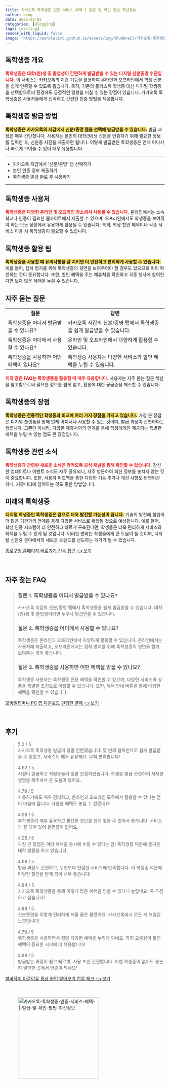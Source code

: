 ```yaml
---
title: 카카오톡 톡학생증 인증 서비스 혜택 | 발급 및 확인 방법 최신정보
author: bing
date: 2025-02-03
categories: [Blogging]
tags: [writing]
render_with_liquid: false
image: 'https://purplelist.github.io/assets/img/thumbnail/카카오톡-톡학생증-인증-서비스-혜택-|-발급-및-확인-방법-최신정보.webp'
---
```



<h2 id='톡학생증 개요'>톡학생증 개요</h2>

<p><b><span style="color: #ee2323;">톡학생증은 대학(원)생 및 졸업생이 간편하게 발급받을 수 있는 디지털 신분증명 수단입니다.</span></b> 이 서비스는 카카오톡의 지갑 기능을 활용하여 온라인과 오프라인에서 학생 신분을 쉽게 인증할 수 있도록 돕습니다. 특히, 기존의 플라스틱 학생증 대신 디지털 학생증을 선택함으로써 환경에도 긍정적인 영향을 미칠 수 있는 장점이 있습니다. 카카오톡 톡학생증은 사용자들에게 신속하고 간편한 인증 방법을 제공합니다.</p>

<h2 id='톡학생증 발급 방법'>톡학생증 발급 방법</h2>

<p><b><span style="background-color: #ffe066;">톡학생증은 카카오톡의 지갑에서 신분/증명 탭을 선택해 발급받을 수 있습니다.</span></b> 발급 과정은 매우 간단합니다. 사용자는 본인의 대학(원)생 신분을 인증하기 위해 필요한 정보를 입력한 후, 신분증 사진을 제출하면 됩니다. 이렇게 발급받은 톡학생증은 언제 어디서나 빠르게 보여줄 수 있어 매우 유용합니다.</p>

<hr />

<ul>
    <li>카카오톡 지갑에서 '신분/증명' 탭 선택하기</li>
    <li>본인 인증 정보 제출하기</li>
    <li>톡학생증 발급 완료 후 사용하기</li>
</ul>

<hr />

<h2 id='톡학생증 사용처'>톡학생증 사용처</h2>

<p><b><span style="color: #ee2323;">톡학생증은 다양한 온라인 및 오프라인 장소에서 사용될 수 있습니다.</span></b> 온라인에서는 소속 학교나 인증이 필요한 웹사이트에서 제출할 수 있으며, 오프라인에서도 학생증을 보여줘야 하는 모든 상황에서 유용하게 활용될 수 있습니다. 특히, 학생 할인 혜택이나 각종 서비스 이용 시 톡학생증이 필요할 수 있습니다.</p>

<h2 id='톡학생증 활용 팁'>톡학생증 활용 팁</h2>

<p><b><span style="background-color: #ffe066;">톡학생증을 사용할 때 유의사항을 잘 지키면 더 안전하고 편리하게 사용할 수 있습니다.</span></b> 예를 들어, 캡처 방지를 위해 톡학생증의 뒷면을 보여주어야 할 경우도 있으므로 미리 확인하는 것이 중요합니다. 또한, 할인 혜택을 주는 제휴처를 확인하고 각종 행사에 참여한다면 보다 많은 혜택을 누릴 수 있습니다.</p>

<h2 id='자주 묻는 질문'>자주 묻는 질문</h2>

<table>
    <tr>
        <td style="text-align: center; height: 17px;"><b>질문</b></td>
        <td style="text-align: center; height: 17px;"><b>답변</b></td>
    </tr>
    <tr>
        <td>톡학생증을 어디서 발급받을 수 있나요?</td>
        <td>카카오톡 지갑의 신분/증명 탭에서 톡학생증을 쉽게 발급받을 수 있습니다.</td>
    </tr>
    <tr>
        <td>톡학생증은 어디에서 사용할 수 있나요?</td>
        <td>온라인 및 오프라인에서 다양하게 활용할 수 있습니다.</td>
    </tr>
    <tr>
        <td>톡학생증을 사용하면 어떤 혜택이 있나요?</td>
        <td>톡학생증 사용자는 다양한 서비스와 할인 혜택을 누릴 수 있습니다.</td>
    </tr>
</table>

<p><b><span style="color: #ee2323;">이와 같은 FAQ는 톡학생증을 활용할 때 매우 유용합니다.</span></b> 사용자는 자주 묻는 질문 섹션을 참고함으로써 필요한 정보를 쉽게 얻고, 활용에 대한 궁금증을 해소할 수 있습니다.</p>

<h2 id='톡학생증의 장점'>톡학생증의 장점</h2>

<p><b><span style="background-color: #ffe066;">톡학생증은 전통적인 학생증과 비교해 여러 가지 장점을 가지고 있습니다.</span></b> 가장 큰 장점은 디지털 플랫폼을 통해 언제 어디서나 사용할 수 있는 것이며, 발급 과정이 간편하다는 점입니다. 그뿐만 아니라, 다양한 제휴사와의 연계를 통해 학생에게만 제공되는 특별한 혜택을 누릴 수 있는 점도 큰 장점입니다.</p>

<h2 id='톡학생증 관련 소식'>톡학생증 관련 소식</h2>

<p><b><span style="color: #ee2323;">톡학생증과 관련된 새로운 소식은 카카오톡 공식 채널을 통해 확인할 수 있습니다.</span></b> 장신한 업데이트나 이벤트 소식도 자주 공유되니, 자주 방문하여 최신 정보를 놓치지 않는 것이 중요합니다. 또한, 사용자 피드백을 통한 다양한 기능 추가나 개선 사항도 반영되곤 하니, 커뮤니티에 참여하는 것도 좋은 방법입니다.</p>

<h2 id='미래의 톡학생증'>미래의 톡학생증</h2>

<p><b><span style="background-color: #ffe066;">디지털 학생증인 톡학생증은 앞으로 더욱 발전할 가능성이 큽니다.</span></b> 기술의 발전에 힘입어 더 많은 기관과의 연계를 통해 다양한 서비스로 확장될 것으로 예상됩니다. 예를 들어, 학생 인증 시스템이 더 안전하고 빠르게 구축된다면, 학생들은 더욱 편리하게 서비스와 혜택을 누릴 수 있게 될 것입니다. 이러한 변화는 학생들에게 큰 도움이 될 것이며, 디지털 신분증 분야에서의 새로운 트렌드를 선도하는 계기가 될 수 있습니다.</p>


<p><a class="click-button" title="종로구청 홈페이지 바로가기 신속 접근" href="https://purplelist.github.io/posts/%EC%A2%85%EB%A1%9C%EA%B5%AC%EC%B2%AD-%ED%99%88%ED%8E%98%EC%9D%B4%EC%A7%80-%EB%B0%94%EB%A1%9C%EA%B0%80%EA%B8%B0-%EC%8B%A0%EC%86%8D-%EC%A0%91%EA%B7%BC/" rel="dofollow">종로구청 홈페이지 바로가기 신속 접근 👈 보기</a></p><br>
<h2 id='자주_찾는_FAQ'>자주 찾는 FAQ</h2>
<div itemscope="" itemtype="https://schema.org/FAQPage"> 
<blockquote> 
<div itemscope="" itemprop="mainEntity" itemtype="https://schema.org/Question"> 
<h3 itemprop="name">질문 1. 톡학생증을 어디서 발급받을 수 있나요?</h3> 
<div itemscope="" itemprop="acceptedAnswer" itemtype="https://schema.org/Answer"> 
<span itemprop="text"> 
<p>카카오톡 지갑의 신분/증명 탭에서 톡학생증을 쉽게 발급받을 수 있습니다. 대학(원)생 및 졸업생이라면 누구나 발급받을 수 있습니다.</p> 
</span> 
</div> 
</div> 

<div itemscope="" itemprop="mainEntity" itemtype="https://schema.org/Question"> 
<h3 itemprop="name">질문 2. 톡학생증을 어디에서 사용할 수 있나요?</h3> 
<div itemscope="" itemprop="acceptedAnswer" itemtype="https://schema.org/Answer"> 
<span itemprop="text"> 
<p>톡학생증은 온라인과 오프라인에서 다양하게 활용할 수 있습니다. 온라인에서는 사용처에 제출하고, 오프라인에서는 캡처 방지를 위해 톡학생증의 뒷면을 함께 보여주는 것이 좋습니다.</p> 
</span> 
</div> 
</div> 

<div itemscope="" itemprop="mainEntity" itemtype="https://schema.org/Question"> 
<h3 itemprop="name">질문 3. 톡학생증을 사용하면 어떤 혜택을 받을 수 있나요?</h3> 
<div itemscope="" itemprop="acceptedAnswer" itemtype="https://schema.org/Answer"> 
<span itemprop="text"> 
<p>톡학생증 사용자는 톡학생증 전용 혜택을 확인할 수 있으며, 다양한 서비스와 상품을 특별한 조건으로 이용할 수 있습니다. 또한, 혜택 안내 버튼을 통해 다양한 혜택을 확인할 수 있습니다.</p> 
</span> 
</div> 
</div> 

</blockquote> 
</div>
<p><a class="click-button" title="모바일티머니 PC 앱 다운로드 편리한 결제" href="https://purplelist.github.io/posts/%EB%AA%A8%EB%B0%94%EC%9D%BC%ED%8B%B0%EB%A8%B8%EB%8B%88-PC-%EC%95%B1-%EB%8B%A4%EC%9A%B4%EB%A1%9C%EB%93%9C-%ED%8E%B8%EB%A6%AC%ED%95%9C-%EA%B2%B0%EC%A0%9C/" rel="dofollow">모바일티머니 PC 앱 다운로드 편리한 결제 👈 보기</a></p><br>
<h2 id='후기'>후기</h2>
<div itemscope itemtype="https://schema.org/Product">
  <blockquote>
  <div itemprop="review" itemscope itemtype="https://schema.org/Review">
      <div itemprop="reviewRating" itemscope itemtype="https://schema.org/Rating"> <span itemprop="ratingValue">5.0</span> / <span itemprop="bestRating">5</span> </div>
      <span itemprop="reviewBody">카카오톡 톡학생증 발급이 정말 간편했습니다! 몇 번의 클릭만으로 쉽게 발급받을 수 있었고, 서비스도 매우 유용해요. 무척 편리합니다!</span>
  </div>
  <br>
  <div itemprop="review" itemscope itemtype="https://schema.org/Review">
      <div itemprop="reviewRating" itemscope itemtype="https://schema.org/Rating"> <span itemprop="ratingValue">4.92</span> / <span itemprop="bestRating">5</span> </div>
      <span itemprop="reviewBody">시설이 깔끔하고 직원분들이 정말 친절하셨습니다. 학생증 발급 관련하여 자세한 설명을 해주셔서 큰 도움이 됐어요.</span>
  </div>
  <br>
  <div itemprop="review" itemscope itemtype="https://schema.org/Review">
      <div itemprop="reviewRating" itemscope itemtype="https://schema.org/Rating"> <span itemprop="ratingValue">4.79</span> / <span itemprop="bestRating">5</span> </div>
      <span itemprop="reviewBody">사용하기에도 매우 편리하고, 온라인과 오프라인 모두에서 활용할 수 있다는 점이 마음에 듭니다. 다양한 혜택도 놓칠 수 없겠네요!</span>
  </div>
  <br>
  <div itemprop="review" itemscope itemtype="https://schema.org/Review">
      <div itemprop="reviewRating" itemscope itemtype="https://schema.org/Rating"> <span itemprop="ratingValue">4.96</span> / <span itemprop="bestRating">5</span> </div>
      <span itemprop="reviewBody">톡학생증이 매우 유용하고 필요한 정보를 쉽게 찾을 수 있어서 좋습니다. 서비스가 잘 되어 있어 불편함이 없어요.</span>
  </div>
  <br>
  <div itemprop="review" itemscope itemtype="https://schema.org/Review">
      <div itemprop="reviewRating" itemscope itemtype="https://schema.org/Rating"> <span itemprop="ratingValue">4.95</span> / <span itemprop="bestRating">5</span> </div>
      <span itemprop="reviewBody">가장 큰 장점은 여러 혜택을 동시에 누릴 수 있다는 점! 톡학생증 덕분에 즐거운 대학 생활을 하고 있습니다.</span>
  </div>
  <br>
  <div itemprop="review" itemscope itemtype="https://schema.org/Review">
      <div itemprop="reviewRating" itemscope itemtype="https://schema.org/Rating"> <span itemprop="ratingValue">4.96</span> / <span itemprop="bestRating">5</span> </div>
      <span itemprop="reviewBody">발급 과정도 간편하고, 무엇보다 친절한 서비스에 만족합니다. 이 학생증 덕분에 다양한 할인을 받게 되어 너무 좋습니다!</span>
  </div>
  <br>
  <div itemprop="review" itemscope itemtype="https://schema.org/Review">
      <div itemprop="reviewRating" itemscope itemtype="https://schema.org/Rating"> <span itemprop="ratingValue">4.84</span> / <span itemprop="bestRating">5</span> </div>
      <span itemprop="reviewBody">카카오톡 톡학생증을 통해 이렇게 많은 혜택을 받을 수 있다니 놀랍네요. 꼭 추천하고 싶습니다!</span>
  </div>
  <br>
  <div itemprop="review" itemscope itemtype="https://schema.org/Review">
      <div itemprop="reviewRating" itemscope itemtype="https://schema.org/Rating"> <span itemprop="ratingValue">4.89</span> / <span itemprop="bestRating">5</span> </div>
      <span itemprop="reviewBody">신분증명을 이렇게 편리하게 해줄 줄은 몰랐어요. 카카오톡에서 모든 게 해결된 느낌입니다!</span>
  </div>
  <br>
  <div itemprop="review" itemscope itemtype="https://schema.org/Review">
      <div itemprop="reviewRating" itemscope itemtype="https://schema.org/Rating"> <span itemprop="ratingValue">4.79</span> / <span itemprop="bestRating">5</span> </div>
      <span itemprop="reviewBody">톡학생증을 사용하면서 정말 다양한 혜택을 누리게 되네요. 특히 요즘같이 할인 혜택이 중요한 시기에 더 유용합니다!</span>
  </div>
  <br>
  <div itemprop="review" itemscope itemtype="https://schema.org/Review">
      <div itemprop="reviewRating" itemscope itemtype="https://schema.org/Rating"> <span itemprop="ratingValue">4.88</span> / <span itemprop="bestRating">5</span> </div>
      <span itemprop="reviewBody">발급받는 과정이 쉽고 빠르며, 사용 또한 간편합니다. 이젠 학생증이 없이도 충분히 웬만한 곳에서 인증이 되네요!</span>
  </div>
  </blockquote>
</div>
<p><a class="click-button" title="발바닥이 아픈이유 증상 원인 알아보기 건강 체크" href="https://purplelist.github.io/posts/%EB%B0%9C%EB%B0%94%EB%8B%A5%EC%9D%B4-%EC%95%84%ED%94%88%EC%9D%B4%EC%9C%A0-%EC%A6%9D%EC%83%81-%EC%9B%90%EC%9D%B8-%EC%95%8C%EC%95%84%EB%B3%B4%EA%B8%B0-%EA%B1%B4%EA%B0%95-%EC%B2%B4%ED%81%AC/" rel="dofollow">발바닥이 아픈이유 증상 원인 알아보기 건강 체크 👈 보기</a></p><br>
<figure class="image"><img src="https://purplelist.github.io/assets/img/thumbnail/카카오톡-톡학생증-인증-서비스-혜택-|-발급-및-확인-방법-최신정보.webp" alt="카카오톡-톡학생증-인증-서비스-혜택-|-발급-및-확인-방법-최신정보" width="256" height="256"></figure>